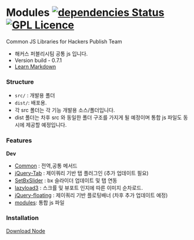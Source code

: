 # Modules  [![dependencies Status](https://david-dm.org/boennemann/badges/status.svg)](https://david-dm.org/boennemann/badges) [![GPL Licence](https://badges.frapsoft.com/os/gpl/gpl.svg?v=103)](https://opensource.org/licenses/GPL-3.0/)

Common JS Libraries for Hackers Publish Team  

* 해커스 퍼블리시팀 공통 js 입니다.
* Version build - 0.7.1
* [Learn Markdown](https://bitbucket.org/tutorials/markdowndemo)

### Structure ###
* `src/`  : 개발용 폴더
* `dist/`: 배포용.
* 각 src 폴더는 각 기능 개발용 소스/폴더입니다.  
* dist 폴더는 차후 src 와 동일한 폴더 구조를 가지게 될 예정이며 통합 js 파일도 동시에 제공할 예정입니다.  

### Features ###
**Dev**  
* [Common](https://github.com/losbanos/modules/tree/master/src) :    전역,공통 메서드
* [jQuery-Tab](https://github.com/losbanos/modules/tree/master/src/tab)    : 제이쿼리 기반 탭 플러그인 (추가 업데이트 필요)  
* [SetBxSlider](https://github.com/losbanos/modules/tree/master/src/bxlazy)     : bx 슬라이더 업데이트 및 탭 연동
* [lazyload3](https://github.com/losbanos/modules/tree/master/src/lazyload3) : 스크률 및 뷰포트 인지에 따른 이미지 순차로드. 
* [jQuery-floating](https://github.com/losbanos/modules/blob/master/src/jquery-floating/jquery-floating.js) : 제이쿼리 기반 플로팅배너 (차후 추가 업데이트 예정)
* [modules](https://github.com/losbanos/modules/blob/master/dist/modules.min.js): 통합 js 파일

### Installation ###
[Download Node](https://nodejs.org/ko/)  
